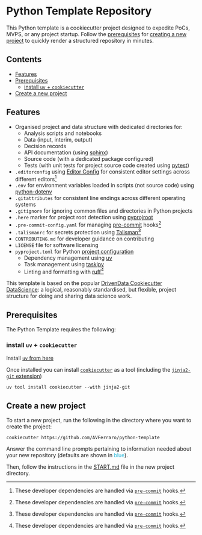 # Python Template Repository <!-- omit from toc -->

This Python template is a cookiecutter project designed to expedite PoCs, MVPS, or any project startup. Follow the [prerequisites](#prerequisites) for [creating a new project](#create-a-new-project) to quickly render a structured repository in minutes.

## Contents <!-- omit from toc -->

- [Features](#features)
- [Prerequisites](#prerequisites)
  - [install `uv` + `cookiecutter`](#install-uv--cookiecutter)
- [Create a new project](#create-a-new-project)


## Features

- Organised project and data structure with dedicated directories for:
  - Analysis scripts and notebooks
  - Data (input, interim, output)
  - Decision records
  - API documentation (using [sphinx](https://www.sphinx-doc.org/en/master/))
  - Source code (with a dedicated package configured)
  - Tests (with unit tests for project source code created using [pytest](https://docs.pytest.org/en/stable/))
- `.editorconfig` using [Editor Config](https://editorconfig.org/) for consistent editor settings across different editors[^1]
- `.env` for environment variables loaded in scripts (not source code) using [python-dotenv](https://pypi.org/project/python-dotenv/)
- `.gitattributes` for consistent line endings across different operating systems
- `.gitignore` for ignoring common files and directories in Python projects
- `.here` marker for project root detection using [pyprojroot](https://pypi.org/project/pyprojroot/)
- `.pre-commit-config.yaml` for managing [pre-commit](https://pre-commit.com/) hooks[^1]
- `.talismanrc` for secrets protection using [Talisman](https://github.com/thoughtworks/talisman)[^1]
- `CONTRIBUTING.md` for developer guidance on contributing
- `LICENSE` file for software licensing
- `pyproject.toml` for Python [project configuration](https://packaging.python.org/en/latest/guides/writing-pyproject-toml/)
  - Dependency management using [uv](https://docs.astral.sh/uv/)
  - Task management using [taskipy](https://pypi.org/project/taskipy/)
  - Linting and formatting with [ruff](https://docs.astral.sh/ruff/)[^1]

This template is based on the popular [DrivenData Cookiecutter DataScience](https://github.com/drivendata/cookiecutter-data-science): a logical, reasonably standardised, but flexible, project structure for doing and sharing data science work.

## Prerequisites

The Python Template requires the following:

### install `uv` + `cookiecutter`

Install [`uv` from here](https://docs.astral.sh/uv/getting-started/installation/)

Once installed you can install [`cookiecutter`](https://pypi.org/project/cookiecutter/) as a tool (including the [`jinja2-git` extension](https://pypi.org/project/jinja2-git/))

```
uv tool install cookiecutter --with jinja2-git
```

## Create a new project

To start a new project, run the following in the directory where you want to create the project:

```
cookiecutter https://github.com/AVFerraro/python-template
```

Answer the command line prompts pertaining to information needed about your new repository (defaults are shown in <span style="color:#29B8DB">blue</span>).

Then, follow the instructions in the [START.md](./{{%20cookiecutter.repo_name%20}}/START.md) file in the new project directory.

[^1]: These developer dependencies are handled via [`pre-commit`](https://pre-commit.com/) hooks.
